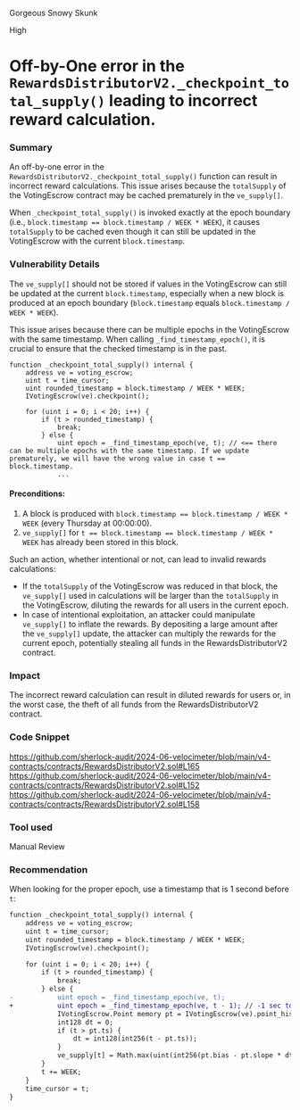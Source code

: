 Gorgeous Snowy Skunk

High

# Off-by-One error in the `RewardsDistributorV2._checkpoint_total_supply()` leading to incorrect reward calculation.

### Summary

An off-by-one error in the `RewardsDistributorV2._checkpoint_total_supply()` function can result in incorrect reward calculations. This issue arises because the `totalSupply` of the VotingEscrow contract may be cached prematurely in the `ve_supply[]`.

When `_checkpoint_total_supply()` is invoked exactly at the epoch boundary (i.e., `block.timestamp == block.timestamp / WEEK * WEEK`), it causes `totalSupply` to be cached even though it can still be updated in the VotingEscrow with the current `block.timestamp`.

### Vulnerability Details

The `ve_supply[]` should not be stored if values in the VotingEscrow can still be updated at the current `block.timestamp`, especially when a new block is produced at an epoch boundary (`block.timestamp` equals `block.timestamp / WEEK * WEEK`).

This issue arises because there can be multiple epochs in the VotingEscrow with the same timestamp. When calling `_find_timestamp_epoch()`, it is crucial to ensure that the checked timestamp is in the past.

```solidity
function _checkpoint_total_supply() internal {
    address ve = voting_escrow;
    uint t = time_cursor;
    uint rounded_timestamp = block.timestamp / WEEK * WEEK;
    IVotingEscrow(ve).checkpoint();

    for (uint i = 0; i < 20; i++) {
        if (t > rounded_timestamp) {
            break;
        } else {
            uint epoch = _find_timestamp_epoch(ve, t); // <== there can be multiple epochs with the same timestamp. If we update prematurely, we will have the wrong value in case t == block.timestamp.
            ...
```

#### Preconditions:

1. A block is produced with `block.timestamp == block.timestamp / WEEK * WEEK` (every Thursday at 00:00:00).
2. `ve_supply[]` for `t == block.timestamp == block.timestamp / WEEK * WEEK` has already been stored in this block.

Such an action, whether intentional or not, can lead to invalid rewards calculations:

- If the `totalSupply` of the VotingEscrow was reduced in that block, the `ve_supply[]` used in calculations will be larger than the `totalSupply` in the VotingEscrow, diluting the rewards for all users in the current epoch.
- In case of intentional exploitation, an attacker could manipulate `ve_supply[]` to inflate the rewards. By depositing a large amount after the `ve_supply[]` update, the attacker can multiply the rewards for the current epoch, potentially stealing all funds in the RewardsDistributorV2 contract.

### Impact

The incorrect reward calculation can result in diluted rewards for users or, in the worst case, the theft of all funds from the RewardsDistributorV2 contract.

### Code Snippet

https://github.com/sherlock-audit/2024-06-velocimeter/blob/main/v4-contracts/contracts/RewardsDistributorV2.sol#L165
https://github.com/sherlock-audit/2024-06-velocimeter/blob/main/v4-contracts/contracts/RewardsDistributorV2.sol#L152
https://github.com/sherlock-audit/2024-06-velocimeter/blob/main/v4-contracts/contracts/RewardsDistributorV2.sol#L158

### Tool used

Manual Review

### Recommendation

When looking for the proper epoch, use a timestamp that is 1 second before `t`:

```diff
function _checkpoint_total_supply() internal {
    address ve = voting_escrow;
    uint t = time_cursor;
    uint rounded_timestamp = block.timestamp / WEEK * WEEK;
    IVotingEscrow(ve).checkpoint();

    for (uint i = 0; i < 20; i++) {
        if (t > rounded_timestamp) {
            break;
        } else {
-           uint epoch = _find_timestamp_epoch(ve, t);
+           uint epoch = _find_timestamp_epoch(ve, t - 1); // -1 sec to get the correct end of epoch
            IVotingEscrow.Point memory pt = IVotingEscrow(ve).point_history(epoch);
            int128 dt = 0;
            if (t > pt.ts) {
                dt = int128(int256(t - pt.ts));
            }
            ve_supply[t] = Math.max(uint(int256(pt.bias - pt.slope * dt)), 0);
        }
        t += WEEK;
    }
    time_cursor = t;
}
```